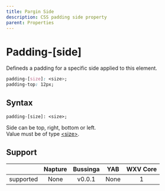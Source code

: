```yaml
---
title: Pargin Side
description: CSS padding side property
parent: Properties
---
```

# Padding-\[side]

Defineds a padding for a specific side applied to this element.

```css
padding-[size]: <size>;
padding-top: 12px;
```

## Syntax

`padding-[size]: <size>;`

Side can be top, right, bottom or left.\
Value must be of type [\<size>](../data-types/size.md).

## Support

|           | Napture                | Bussinga                 | YAB                    | WXV Core            |
| --------- | :--------------------: | :----------------------: | :--------------------: | :-----------------: |
| supported | <span none>None</span> | <span full>v0.0.1</span> | <span none>None</span> | <span full>1</span> |
